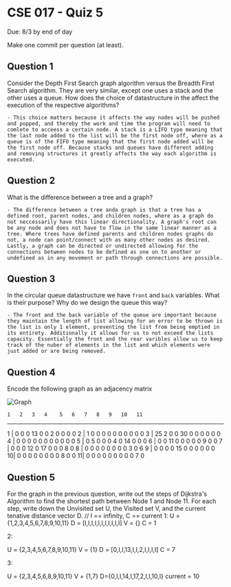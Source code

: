 # CSE 017 - Quiz 5

Due: 8/3 by end of day

Make one commit per question (at least).

## Question 1 

Consider the Depth First Search graph algorithm versus the Breadth First Search algorithm. They are very similar, except one uses a stack and the other uses a queue. How does the choice of datastructure in the affect the execution of the respective algorithms?

    - This choice matters because it affects the way nodes will be pushed and popped, and thereby the work and time the program will need to comlete to acceess a certain node. A stack is a LIFO type meaning that the last node added to the list will be the first node off, where as a queue is of the FIFO type meaning that the first node added will be the first node off. Because stacks and queues have different adding and removing structures it greatly affects the way each algorithm is executed.

## Question 2

What is the difference between a tree and a graph?

    - The difference between a tree anda graph is that a tree has a defined root, parent nodes, and children nodes, where as a graph do not neccessarily have this linear directionality. A graph's root can be any node and does not have to flow in the same linear manner as a tree. Where trees have defined parents and children nodes graphs do not, a node can point/connect with as many other nodes as desired. Lastly, a graph can be directed or undirected allowing for the connections between nodes to be defined as one on to another or undefined as in any movement or path through connections are possible.

## Question 3

In the circular queue datastructure we have `front` and `back` variables. What is their purpose? Why do we design the queue this way?

    - The front and the back variable of the queue are important because they maintain the length of list allowing for an error to be thrown is the list is only 1 element, preventing the list from being emptied in its entirety. Additionally it allows for us to not exceed the lists capacity. Essentially the front and the rear varibles allow us to keep track of the nuber of elements in the list and which elements were just added or are being removed.

## Question 4

Encode the following graph as an adjacency matrix

![Graph](https://github.com/cmontella/cse017-quiz5/blob/master/graph.png?raw=true)

    1   2   3   4    5   6   7   8   9   10   11
----------------------------------------------------   
1 | 0   0   0   13   0   0   2   0   0    0    0
2 | 1   0   0   0    0   0   0   0   0    0    0 
3 | 25  2   0   0    30  0   0   0   0    0    0
4 | 0   0   0   0    0   0   0   0   0    0    0
5 | 0   5   0   0    0   4   0   14  0    0    0
6 | 0   0   11  0    0   0   0   0   9    0    0
7 | 0   0   0   12   0   17  0   0   0    8    0
8 | 0   0   0   0    0   0   0   0   3    0    6
9 | 0   0   0   0    15  0   0   0   0    0    0
10| 0   0   0   0    0   0   0   0   8    0    0
11| 0   0   0   0    0   0   0   0   0    7    0 

## Question 5

For the graph in the previous question, write out the steps of Dijkstra's Algorithm to find the shortest path between Node 1 and Node 11. For each step, write down the Unvisited set U, the Visited set V, and the current tenative distance vector D.
// I == infinity, C == current
1:
U = {1,2,3,4,5,6,7,8,9,10,11}
D = [I,I,I,I,I,I,I,I,I,I,I]
V = {}
C = 1

2:

U = {2,3,4,5,6,7,8,9,10,11}
V = {1}
D = [0,I,I,13,I,I,2,I,I,I,I]
C = 7

3:

U = {2,3,4,5,6,8,9,10,11}
V = {1,7}
D={0,I,I,14,I,17,2,I,I,10,I}
current = 10


